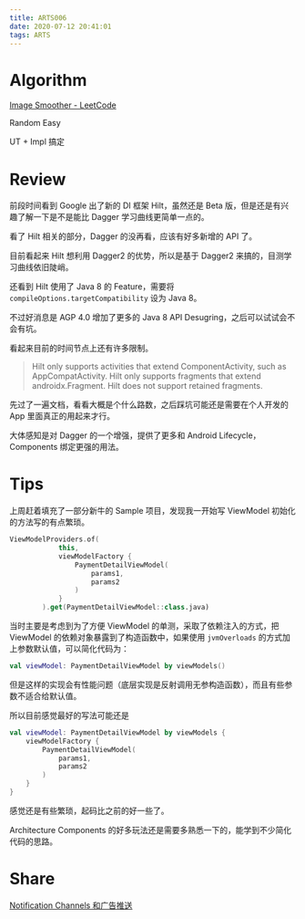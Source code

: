 ```yaml
---
title: ARTS006
date: 2020-07-12 20:41:01
tags: ARTS
---
```

# Algorithm
<!--more-->

[Image Smoother - LeetCode](https://leetcode.com/problems/image-smoother/)

Random Easy

UT + Impl 搞定

# Review

[](https://developer.android.com/training/dependency-injection)

前段时间看到 Google 出了新的 DI 框架 Hilt，虽然还是 Beta 版，但是还是有兴趣了解一下是不是能比 Dagger 学习曲线更简单一点的。

看了 Hilt 相关的部分，Dagger 的没再看，应该有好多新增的 API 了。

目前看起来 Hilt 想利用 Dagger2 的优势，所以是基于 Dagger2 来搞的，目测学习曲线依旧陡峭。

还看到 Hilt 使用了 Java 8  的 Feature，需要将 `compileOptions.targetCompatibility` 设为 Java 8。

不过好消息是 AGP 4.0 增加了更多的 Java 8 API Desugring，之后可以试试会不会有坑。

看起来目前的时间节点上还有许多限制。

> Hilt only supports activities that extend ComponentActivity, such as AppCompatActivity.
Hilt only supports fragments that extend androidx.Fragment.
Hilt does not support retained fragments.

先过了一遍文档，看看大概是个什么路数，之后踩坑可能还是需要在个人开发的 App 里面真正的用起来才行。

大体感知是对 Dagger 的一个增强，提供了更多和 Android Lifecycle，Components 绑定更强的用法。

# Tips

上周赶着填充了一部分新牛的 Sample 项目，发现我一开始写 ViewModel 初始化的方法写的有点繁琐。

```kotlin
ViewModelProviders.of(
            this,
            viewModelFactory {
                PaymentDetailViewModel(
                    params1,
                    params2
                )
            }
        ).get(PaymentDetailViewModel::class.java)
```

当时主要是考虑到为了方便 ViewModel 的单测，采取了依赖注入的方式，把 ViewModel 的依赖对象暴露到了构造函数中，如果使用 `jvmOverloads` 的方式加上参数默认值，可以简化代码为：

```kotlin
val viewModel: PaymentDetailViewModel by viewModels()
```

但是这样的实现会有性能问题（底层实现是反射调用无参构造函数），而且有些参数不适合给默认值。

所以目前感觉最好的写法可能还是

```kotlin
val viewModel: PaymentDetailViewModel by viewModels {
    viewModelFactory {
        PaymentDetailViewModel(
            params1,
            params2
        )
    }
}
```

感觉还是有些繁琐，起码比之前的好一些了。

Architecture Components 的好多玩法还是需要多熟悉一下的，能学到不少简化代码的思路。

# Share

[Notification Channels 和广告推送](/2020/07/12/NotificationChannelsAndAds)
